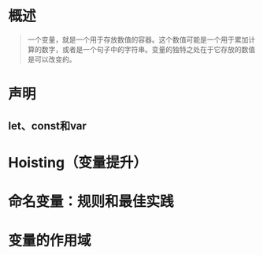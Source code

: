 # 概述

> 一个变量，就是一个用于存放数值的容器。这个数值可能是一个用于累加计算的数字，或者是一个句子中的字符串。变量的独特之处在于它存放的数值是可以改变的。

# 声明

## let、const和var


 
# Hoisting（变量提升）



# 命名变量：规则和最佳实践

# 变量的作用域
